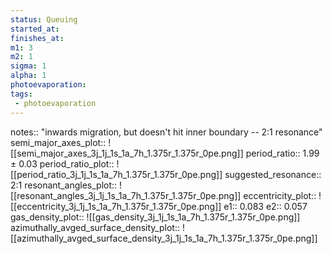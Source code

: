```yaml
---
status: Queuing
started_at: 
finishes_at: 
m1: 3
m2: 1
sigma: 1
alpha: 1
photoevaporation: 
tags:
 - photoevaporation
---
```


notes:: "inwards migration, but doesn't hit inner boundary -- 2:1 resonance"
semi_major_axes_plot:: ![[semi_major_axes_3j_1j_1s_1a_7h_1.375r_1.375r_0pe.png]]
period_ratio:: 1.99 ± 0.03
period_ratio_plot:: ![[period_ratio_3j_1j_1s_1a_7h_1.375r_1.375r_0pe.png]]
suggested_resonance:: 2:1
resonant_angles_plot:: ![[resonant_angles_3j_1j_1s_1a_7h_1.375r_1.375r_0pe.png]]
eccentricity_plot:: ![[eccentricity_3j_1j_1s_1a_7h_1.375r_1.375r_0pe.png]]
e1:: 0.083
e2:: 0.057
gas_density_plot:: ![[gas_density_3j_1j_1s_1a_7h_1.375r_1.375r_0pe.png]]
azimuthally_avged_surface_density_plot:: ![[azimuthally_avged_surface_density_3j_1j_1s_1a_7h_1.375r_1.375r_0pe.png]]
